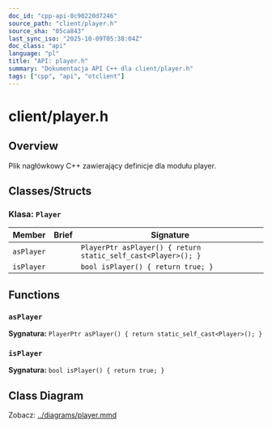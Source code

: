 ```yaml
---
doc_id: "cpp-api-0c90220d7246"
source_path: "client/player.h"
source_sha: "05ca843"
last_sync_iso: "2025-10-09T05:38:04Z"
doc_class: "api"
language: "pl"
title: "API: player.h"
summary: "Dokumentacja API C++ dla client/player.h"
tags: ["cpp", "api", "otclient"]
---
```


# client/player.h

## Overview

Plik nagłówkowy C++ zawierający definicje dla modułu player.

## Classes/Structs

### Klasa: `Player`

| Member | Brief | Signature |
|--------|-------|-----------|
| `asPlayer` |  | `PlayerPtr asPlayer() { return static_self_cast<Player>(); }` |
| `isPlayer` |  | `bool isPlayer() { return true; }` |

## Functions

### `asPlayer`

**Sygnatura:** `PlayerPtr asPlayer() { return static_self_cast<Player>(); }`

### `isPlayer`

**Sygnatura:** `bool isPlayer() { return true; }`

## Class Diagram

Zobacz: [../diagrams/player.mmd](../diagrams/player.mmd)
